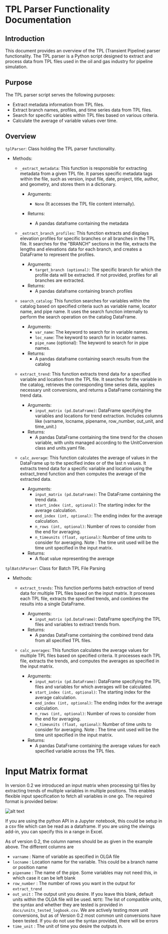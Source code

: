 # TPL Parser Functionality Documentation

## Introduction

This document provides an overview of the TPL (Transient Pipeline) parser functionality. The TPL parser is a Python script designed to extract and process data from TPL files used in the oil and gas industry for pipeline simulation.

## Purpose
The TPL parser script serves the following purposes:
- Extract metadata information from TPL files.
- Extract branch names, profiles, and time series data from TPL files.
- Search for specific variables within TPL files based on various criteria.
- Calculate the average of variable values over time.

## Overview

`tplParser`: Class holding the TPL parser functionality.

- Methods:
    - `_extract_metadata`:
    This function is responsible for extracting metadata from a given TPL file. It parses specific metadata tags within the file, such as version, input file, date, project, title, author, and geometry, and stores them in a dictionary.
    
        - Arguments: 
            - `None` (It accesses the TPL file content internally).

        - Returns:
            - A pandas dataframe containing the metadata 

    - `_extract_branch_profiles`:
    This function extracts and displays elevation profiles for specific branches or all branches in the TPL file. It searches for the "BRANCH" sections in the file, extracts the lengths and elevations data for each branch, and creates a DataFrame to represent the profiles.
        - Arguments: 
            - `target_branch (optional)`: The specific branch for which the profile data will be extracted. If not provided, profiles for all branches are extracted.
        - Returns:
            - A pandas dataframe containing branch profiles

    - `search_catalog`:
    This function searches for variables within the catalog based on specified criteria such as variable name, locator name, and pipe name. It uses the search function internally to perform the search operation on the catalog DataFrame.
        - Arguments:
            - `var_name`: The keyword to search for in variable names.
            - `loc_name`: The keyword to search for in locator names.
            - `pipe_name` (optional): The keyword to search for in pipe names.
        - Returns:
            - A pandas dataframe containing search results from the catalog

    - `extract_trend`:
    This function extracts trend data for a specified variable and location from the TPL file. It searches for the variable in the catalog, retrieves the corresponding time series data, applies necessary unit conversions, and returns a DataFrame containing the trend data.

        - Arguments:
            - `input_matrix (pd.DataFrame)`: DataFrame specifying the variables and locations for trend extraction. Includes columns like (varname, locname, pipename, row_number, out_unit, and time_unit.)
        - Returns:
            - A pandas DataFrame containing the time trend for the chosen variable, with units managed according to the UnitConversion class and units.yaml file.

    - `calc_average`:
    This function calculates the average of values in the DataFrame up to the specified index or of the last n values. It extracts trend data for a specific variable and location using the extract_trend function and then computes the average of the extracted data.

        - Arguments:
            -  `input_matrix (pd.DataFrame)`: The DataFrame containing the trend data.
            - `start_index (int, optional)`: The starting index for the average calculation.
            - `end_index (int, optional)`: The ending index for the average calculation.
            - `n_rows (int, optional)`: Number of rows to consider from the end for averaging.
            - `n_timeunits (float, optional)`: Number of time units to consider for     averaging. Note : The time unit used will be the time unit specified in the input matrix.
        - Returns:
             - A float value representing the average

`tplBatchParser`: Class for Batch TPL File Parsing
- Methods:
    - `extract_trends`:
    This function performs batch extraction of trend data for multiple TPL files based on the input matrix. It processes each TPL file, extracts the specified trends, and combines the results into a single DataFrame.

        - Arguments:
            - `input_matrix (pd.DataFrame)`: DataFrame specifying the TPL files and variables to extract trends from. 
        - Returns:
            - A pandas DataFrame containing the combined trend data from all specified TPL files.
    - `calc_averages`:
    This function calculates the average values for multiple TPL files based on specified criteria. It processes each TPL file, extracts the trends, and computes the averages as specified in the input matrix.

        - Arguments:
            - `input_matrix (pd.DataFrame)`: DataFrame specifying the TPL files and variables for which averages will be calculated. 
            - `start_index (int, optional)`: The starting index for the average calculation.
            - `end_index (int, optional)`: The ending index for the average calculation.
            - `n_rows (int, optional)`: Number of rows to consider from the end for averaging.
            - `n_timeunits (float, optional)`: Number of time units to consider for averaging. Note : The time unit used will be the time unit specified in the input matrix.
        - Returns:
            - A pandas DataFrame containing the average values for each specified variable across the TPL files.

# Input Matrix format

In version 0.2 we introduced an input matrix when processing tpl files by extracting trends of multiple variables in multiple positions. This enables flexible input specification to fetch all variables in one go. The required format is provided below:

![alt text](img/input_matrixTPL.png)

If you are using the python API in a Jupyter notebook, this could be setup in a csv file which can be read as a dataframe. If you are using the xlwings add-in, you can specify this in a range in Excel.

As of version 0.2, the column names should be as given in the example above. The different columns are
- `varname` : Name of variable as specified in OLGA file
- `locname` : Location name for the variable. This could be a branch name or position name
- `pipename` : The name of the pipe. Some variables may not need this, in which case it can be left blank
- `row_number` : The number of rows you want in the output for `extract_trend`
- `out_unit` : The output unit you desire. If you leave this blank, default units within the OLGA file will be used. `NOTE`: The list of compatible units, the syntax and whether they are tested is provided in `docs/units_tested_logbook.csv`. We are actively testing more unit conversions, but as of Version 0.2 most common unit conversions have been tested. If you do not use the syntax provided, there will be errors 
- `time_unit` : The unit of time you desire the outputs in. 
